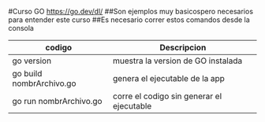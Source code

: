 #Curso GO
https://go.dev/dl/
##Son ejemplos muy basicospero necesarios para entender este curso
##Es necesario correr estos comandos desde la consola


| codigo  | Descripcion |
| ------------- | ------------- |
| go version  | muestra la version de GO instalada |
| go build nombrArchivo.go | genera el ejecutable de la app |
|go run nombrArchivo.go | corre el codigo sin generar el ejecutable|
